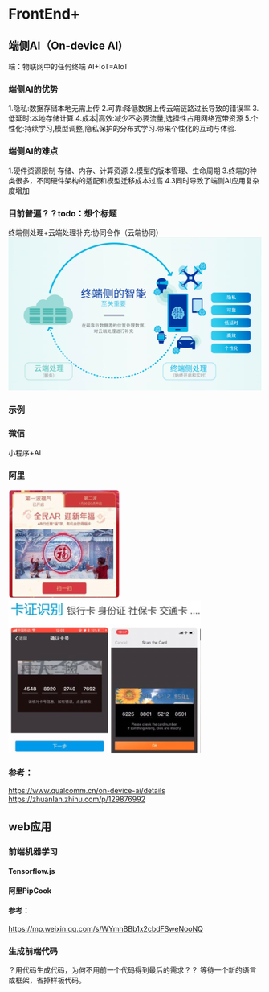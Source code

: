 # FrontEnd+

## 端侧AI（On-device AI)

端：物联网中的任何终端
AI+IoT=AIoT



### 端侧AI的优势

1.隐私:数据存储本地无需上传
2.可靠:降低数据上传云端链路过长导致的错误率
3.低延时:本地存储计算
4.成本|高效:减少不必要流量,选择性占用网络宽带资源
5.个性化:持续学习,模型调整,隐私保护的分布式学习.带来个性化的互动与体验.

### 端侧AI的难点

1.硬件资源限制
存储、内存、计算资源
2.模型的版本管理、生命周期
3.终端的种类很多，不同硬件架构的适配和模型迁移成本过高
4.3同时导致了端侧AI应用复杂度增加

### 目前普遍？？todo：想个标题

终端侧处理+云端处理补充:协同合作（云端协同）
![云端协同](./assets/端侧AI_架构.png)


### 示例
### 微信
小程序+AI

### 阿里
![阿里-扫福](./assets/端侧AI_示例_扫福.png)
![阿里-识别卡](./assets/端侧AI_示例_卡.png)

### 参考：
https://www.qualcomm.cn/on-device-ai/details
https://zhuanlan.zhihu.com/p/129876992


## web应用
### 前端机器学习
#### Tensorflow.js

#### 阿里PipCook

#### 参考：
https://mp.weixin.qq.com/s/WYmhBBb1x2cbdFSweNooNQ

### 生成前端代码
？用代码生成代码，为何不用前一个代码得到最后的需求？？
等待一个新的语言或框架，省掉样板代码。



